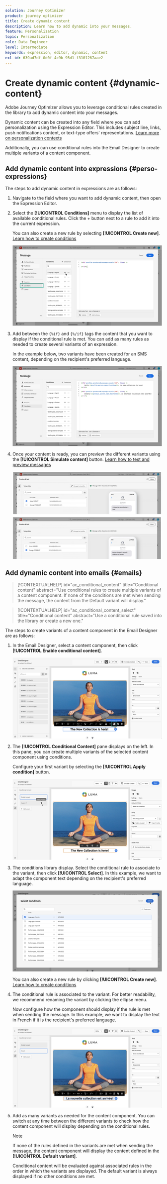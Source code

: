 ```yaml
---
solution: Journey Optimizer
product: journey optimizer
title: Create dynamic content
description: Learn how to add dynamic into your messages.
feature: Personalization
topic: Personalization
role: Data Engineer
level: Intermediate
keywords: expression, editor, dynamic, content
exl-id: 639ad7df-0d0f-4c9b-95d1-f3101267aae2
---
```

# Create dynamic content {#dynamic-content}

Adobe Journey Optimizer allows you to leverage conditional rules created in the library to add dynamic content into your messages.

Dynamic content can be created into any field where you can add personalization using the Expression Editor. This includes subject line, links, push notifications content, or text-type offers' representations. [Learn more on personalization contexts](personalization-contexts.md)

Additionally, you can use conditional rules into the Email Designer to create multiple variants of a content component.

## Add dynamic content into expressions {#perso-expressions}

The steps to add dynamic content in expressions are as follows:

1. Navigate to the field where you want to add dynamic content, then open the Expression Editor.

1. Select the **[!UICONTROL Conditions]** menu to display the list of available conditional rules. Click the + button next to a rule to add it into the current expression.

    You can also create a new rule by selecting **[!UICONTROL Create new]**. [Learn how to create conditions](create-conditions.md)

    ![](assets/conditions-expression.png)

1. Add between the `{%if}` and `{%/if}` tags the content that you want to display if the conditional rule is met. You can add as many rules as needed to create several variants of an expression.

    In the example below, two variants have been created for an SMS content, depending on the recipient's preferred language.

    ![](assets/conditions-language-sample.png)

1. Once your content is ready, you can preview the different variants using the **[!UICONTROL Simulate content]** button. [Learn how to test and preview messages](../content-management/preview-test.md)

    ![](assets/conditions-preview.png)

## Add dynamic content into emails {#emails}

>[!CONTEXTUALHELP]
>id="ac_conditional_content"
>title="Conditional content"
>abstract="Use conditional rules to create multiple variants of a content component. If none of the conditions are met when sending the message, the content from the Default variant will display."

>[!CONTEXTUALHELP]
>id="ac_conditional_content_select"
>title="Conditional content"
>abstract="Use a conditional rule saved into the library or create a new one."

The steps to create variants of a content component in the Email Designer are as follows:

1. In the Email Designer, select a content component, then click **[!UICONTROL Enable conditional content]**.

    ![](assets/conditions-enable-conditional.png)

1. The **[!UICONTROL Conditional Content]** pane displays on the left. In this pane, you can create multiple variants of the selected content component using conditions.
    
    Configure your first variant by selecting the **[!UICONTROL Apply condition]** button.

    ![](assets/conditions-apply.png)

1. The conditions library display. Select the conditional rule to associate to the variant, then click **[!UICONTROL Select]**. In this example, we want to adapt the component text depending on the recipient's preferred language.

    ![](assets/conditions-select.png)

    You can also create a new rule by clicking **[!UICONTROL Create new]**. [Learn how to create conditions](create-conditions.md)

1. The conditional rule is associated to the variant. For better readability, we recommend renaming the variant by clicking the ellipse menu.

    Now configure how the component should display if the rule is met when sending the message. In this example, we want to display the text in French if it is the recipient's preferred language.

    ![](assets/conditions-design.png)

1. Add as many variants as needed for the content component. You can switch at any time between the different variants to check how the content component will display depending on the conditional rules.

    >[!NOTE]
    >If none of the rules defined in the variants are met when sending the message, the content component will display the content defined in the **[!UICONTROL Default variant]**.
    >
    >Conditional content will be evaluated against associated rules in the order in which the variants are displayed. The default variant is always displayed if no other conditions are met.
